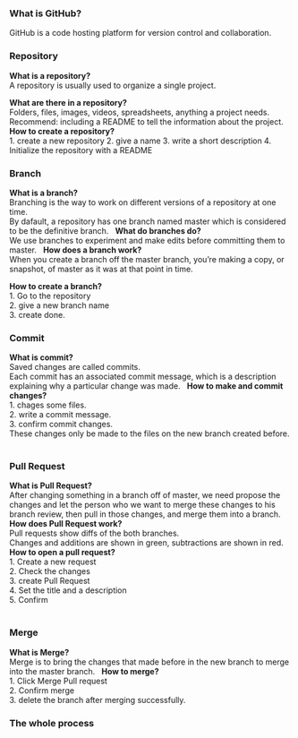 ### What is GitHub?  
GitHub is a code hosting platform for version control and collaboration.

### Repository  
**What is a repository?**  
A repository is usually used to organize a single project.

**What are there in a repository?**  
Folders, files, images, videos, spreadsheets, anything a project needs.  
Recommend: including a README to tell the information about the project.
 
**How to create a repository?**  
	1. create a new repository
	2. give a name
	3. write a short description
	4. Initialize the repository with a README
 
### Branch
**What is a branch?**  
Branching is the way to work on different versions of a repository at one time.  
By dafault, a repository has one branch named master which is considered to be the definitive branch.
 
**What do branches do?**  
We use branches to experiment and make edits before committing them to master.
 
**How does a branch work?**  
When you create a branch off the master branch, you’re making a copy, or snapshot, of master as it was at that point in time.
 

**How to create a branch?**  
	1. Go to the repository  
	2. give a new branch name  
	3. create done.
 
### Commit
**What is commit?**  
Saved changes are called commits.  
Each commit has an associated commit message, which is a description explaining why a particular change was made.
 
**How to make and commit changes?**  
	1. chages some files.  
	2. write a commit message.  
	3. confirm commit changes.  
These changes only be made to the files on the new branch created before.
 
### Pull Request
**What is Pull Request?**  
After changing something in a branch off of master, we need propose the changes and let the person who we want to merge these changes to his branch review, then pull in those changes, and merge them into a branch.
 
**How does Pull Request work?**  
Pull requests show diffs of the both branches.  
Changes and additions are shown in green, subtractions are shown in red.
 
**How to open a pull request?**  
	1. Create a new request  
	2. Check the changes  
	3. create Pull Request  
	4. Set the title and a description  
	5. Confirm  
 
### Merge
**What is Merge?**  
Merge is to bring the changes that made before in the new branch to merge into the master branch.
 
**How to merge?**  
	1. Click Merge Pull request  
	2. Confirm merge  
	3. delete the branch after merging successfully.
 
### The whole process
